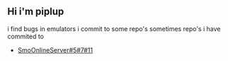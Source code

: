 ## Hi i'm piplup

i find bugs in emulators
i commit to some repo's sometimes
repo's i have commited to
- [SmoOnlineServer](https://github.com/Sanae6/SmoOnlineServer)[#5](https://github.com/Sanae6/SmoOnlineServer/pull/5)[#7](https://github.com/Sanae6/SmoOnlineServer/pull/5)[#11](https://github.com/Sanae6/SmoOnlineServer/pull/11)